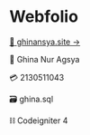 # Webfolio
[🔗 ghinansya.site →](https://ghinansya.site)


👩 Ghina Nur Agsya

💳 2130511043

🗃 ghina.sql

⛓ Codeigniter 4

